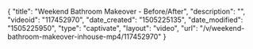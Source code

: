 {
    "title": "Weekend Bathroom Makeover - Before\/After",
    "description": "",
    "videoid": "117452970",
    "date_created": "1505225135",
    "date_modified": "1505225950",
    "type": "captivate",
    "layout": "video",
    "url": "\/v\/weekend-bathroom-makeover-inhouse-mp4\/117452970"
}